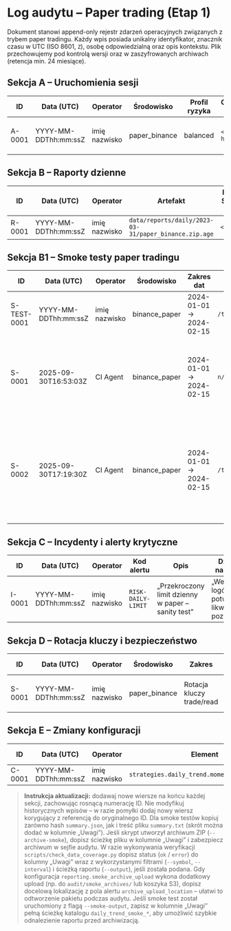# Log audytu – Paper trading (Etap 1)

Dokument stanowi append-only rejestr zdarzeń operacyjnych związanych z trybem paper tradingu. Każdy wpis posiada unikalny identyfikator, znacznik czasu w UTC (ISO 8601, `Z`), osobę odpowiedzialną oraz opis kontekstu. Plik przechowujemy pod kontrolą wersji oraz w zaszyfrowanych archiwach (retencja min. 24 miesiące).

## Sekcja A – Uruchomienia sesji
| ID | Data (UTC) | Operator | Środowisko | Profil ryzyka | Commit hash | Uwagi |
|----|------------|----------|------------|---------------|-------------|-------|
| A-0001 | YYYY-MM-DDThh:mm:ssZ | imię nazwisko | paper_binance | balanced | `<git-hash>` | „Start pierwszej sesji testowej” |

## Sekcja B – Raporty dzienne
| ID | Data (UTC) | Operator | Artefakt | Hash SHA-256 | Retencja do | Uwagi |
|----|------------|----------|----------|--------------|-------------|-------|
| R-0001 | YYYY-MM-DDThh:mm:ssZ | imię nazwisko | `data/reports/daily/2023-03-31/paper_binance.zip.age` | `<hash>` | 2025-03-31 | „Raport testowy” |

## Sekcja B1 – Smoke testy paper tradingu
| ID | Data (UTC) | Operator | Środowisko | Zakres dat | Raport (`summary.json`) | Hash SHA-256 | Status alertów | Uwagi |
|----|------------|----------|------------|------------|-------------------------|--------------|----------------|-------|
| S-TEST-0001 | YYYY-MM-DDThh:mm:ssZ | imię nazwisko | binance_paper | 2024-01-01 → 2024-02-15 | `/tmp/daily_trend_smoke_xxx/summary.json` | `<hash>` | OK | „Smoke test sanity” |
 | S-0001 | 2025-09-30T16:53:03Z | CI Agent | binance_paper | 2024-01-01 → 2024-02-15 | `n/a` | `n/a` | ERROR (403 Binance API) | Smoke test przerwany – brak dostępu do API Binance (403 Forbidden) |
| S-0002 | 2025-09-30T17:19:30Z | CI Agent | binance_paper | 2024-01-01 → 2024-02-15 | `/tmp/daily_trend_smoke_jk_rha7g/summary.json` | `c694ac951e24fb214fe8b454b4abb9582d94f59e25ed05f697035d2bff713f87` | WARN (alert channels) | Smoke test ukończony na cache offline; wysyłka alertów nieudana (403 Telegram, DNS e-mail). |
## Sekcja C – Incydenty i alerty krytyczne
| ID | Data (UTC) | Operator | Kod alertu | Opis | Działanie naprawcze | Status |
|----|------------|----------|------------|------|---------------------|--------|
| I-0001 | YYYY-MM-DDThh:mm:ssZ | imię nazwisko | `RISK-DAILY-LIMIT` | „Przekroczony limit dzienny w paper – sanity test” | „Weryfikacja logów, potwierdzona likwidacja pozycji” | Zamknięty |

## Sekcja D – Rotacja kluczy i bezpieczeństwo
| ID | Data (UTC) | Operator | Środowisko | Zakres | Hash potwierdzenia | Uwagi |
|----|------------|----------|------------|--------|--------------------|-------|
| S-0001 | YYYY-MM-DDThh:mm:ssZ | imię nazwisko | paper_binance | Rotacja kluczy trade/read | `<hash raportu>` | „Procedura bez-downtime zakończona” |

## Sekcja E – Zmiany konfiguracji
| ID | Data (UTC) | Operator | Element | Poprzednia wartość | Nowa wartość | Uzasadnienie |
|----|------------|----------|---------|-------------------|--------------|--------------|
| C-0001 | YYYY-MM-DDThh:mm:ssZ | imię nazwisko | `strategies.daily_trend.momentum.window_fast` | 20 | 30 | „Optymalizacja walk-forward” |

> **Instrukcja aktualizacji:** dodawaj nowe wiersze na końcu każdej sekcji, zachowując rosnącą numerację ID. Nie modyfikuj historycznych wpisów – w razie pomyłki dodaj nowy wiersz korygujący z referencją do oryginalnego ID.
> Dla smoke testów kopiuj zarówno hash `summary.json`, jak i treść pliku `summary.txt` (skrót można dodać w kolumnie „Uwagi”). Jeśli skrypt utworzył archiwum ZIP (`--archive-smoke`), dopisz ścieżkę pliku w kolumnie „Uwagi” i zabezpiecz archiwum w sejfie audytu. W razie wykonywania weryfikacji `scripts/check_data_coverage.py` dopisz status (`ok` / `error`) do kolumny „Uwagi” wraz z wykorzystanymi filtrami (`--symbol`, `--interval`) i ścieżką raportu (`--output`), jeśli została podana.
> Gdy konfiguracja `reporting.smoke_archive_upload` wykona dodatkowy upload (np. do `audit/smoke_archives/` lub koszyka S3), dopisz docelową lokalizację z pola alertu `archive_upload_location` – ułatwi to odtworzenie pakietu podczas audytu.
> Jeśli smoke test został uruchomiony z flagą `--smoke-output`, zapisz w kolumnie „Uwagi” pełną ścieżkę katalogu `daily_trend_smoke_*`, aby umożliwić szybkie odnalezienie raportu przed archiwizacją.
